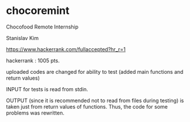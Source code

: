 # chocoremint
Chocofood Remote Internship

Stanislav Kim

https://www.hackerrank.com/fullaccepted?hr_r=1

hackerrank : 1005 pts.

uploaded codes are changed for ability to test (added main functions and return values) 

INPUT for tests is read from stdin.

OUTPUT (since it is recommended not to read from files during testing) is taken just from return values of functions. Thus, the code for some problems was rewritten.